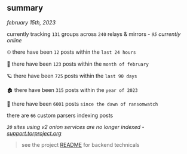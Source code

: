 
## summary
_february 15th, 2023_

currently tracking `131` groups across `240` relays & mirrors - _`95` currently online_

⏲ there have been `12` posts within the `last 24 hours`

🦈 there have been `123` posts within the `month of february`

🪐 there have been `725` posts within the `last 90 days`

🏚 there have been `315` posts within the `year of 2023`

🦕 there have been `6001` posts `since the dawn of ransomwatch`

there are `66` custom parsers indexing posts

_`20` sites using v2 onion services are no longer indexed - [support.torproject.org](https://support.torproject.org/onionservices/v2-deprecation/)_

> see the project [README](https://github.com/joshhighet/ransomwatch#ransomwatch--) for backend technicals
